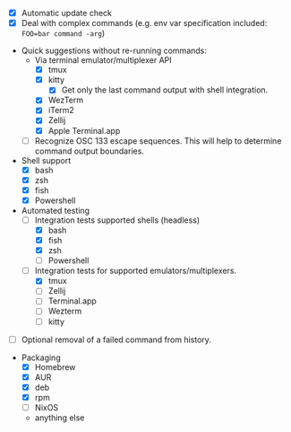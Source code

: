 - [x] Automatic update check
- [x] Deal with complex commands (e.g. env var specification included:
      `FOO=bar command -arg`)
- Quick suggestions without re-running commands:
  - Via terminal emulator/multiplexer API
    - [x] tmux
    - [x] kitty
      - [x] Get only the last command output with shell integration.
    - [x] WezTerm
    - [x] iTerm2
    - [x] Zellij
    - [x] Apple Terminal.app
  - [ ] Recognize OSC 133 escape sequences. This will help to determine command
        output boundaries.
- Shell support
  - [x] bash
  - [x] zsh
  - [x] fish
  - [x] Powershell
- Automated testing
  - [ ] Integration tests supported shells (headless)
    - [x] bash
    - [x] fish
    - [x] zsh
    - [ ] Powershell
  - [ ] Integration tests for supported emulators/multiplexers.
    - [x] tmux
    - [ ] Zellij
    - [ ] Terminal.app
    - [ ] Wezterm
    - [ ] kitty
- [ ] Optional removal of a failed command from history.
- Packaging
  - [x] Homebrew
  - [x] AUR
  - [x] deb
  - [x] rpm
  - [ ] NixOS
  - anything else
